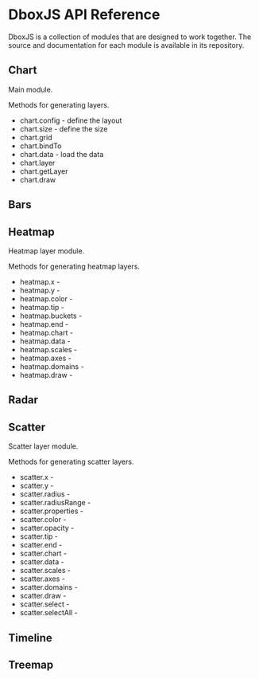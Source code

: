 # DboxJS API Reference

DboxJS is a collection of modules that are designed to work together. The source and documentation for each module is available in its repository.

## Chart

Main module.

Methods for generating layers.

* chart.config - define the layout
* chart.size - define the size
* chart.grid
* chart.bindTo
* chart.data - load the data
* chart.layer
* chart.getLayer
* chart.draw

## Bars

## Heatmap

Heatmap layer module.

Methods for generating heatmap layers.

* heatmap.x -
* heatmap.y -
* heatmap.color -
* heatmap.tip -
* heatmap.buckets -
* heatmap.end -
* heatmap.chart -
* heatmap.data -
* heatmap.scales -
* heatmap.axes -
* heatmap.domains -
* heatmap.draw -

## Radar

## Scatter

Scatter layer module.

Methods for generating scatter layers.

* scatter.x -
* scatter.y -
* scatter.radius -
* scatter.radiusRange -
* scatter.properties -
* scatter.color -
* scatter.opacity -
* scatter.tip -
* scatter.end -
* scatter.chart -
* scatter.data -
* scatter.scales -
* scatter.axes -
* scatter.domains -
* scatter.draw -
* scatter.select -
* scatter.selectAll -

## Timeline

## Treemap
